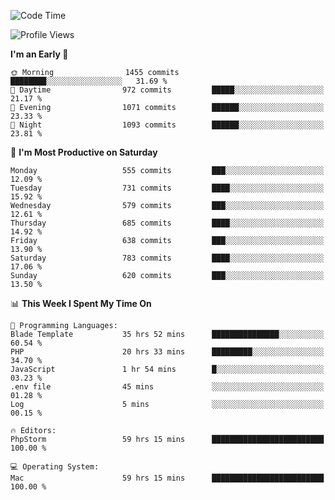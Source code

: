 <!--START_SECTION:waka-->
![Code Time](http://img.shields.io/badge/Code%20Time-3%2C386%20hrs%2057%20mins-blue)

![Profile Views](http://img.shields.io/badge/Profile%20Views-1-blue)

**I'm an Early 🐤** 

```text
🌞 Morning                1455 commits        ████████░░░░░░░░░░░░░░░░░   31.69 % 
🌆 Daytime                972 commits         █████░░░░░░░░░░░░░░░░░░░░   21.17 % 
🌃 Evening                1071 commits        ██████░░░░░░░░░░░░░░░░░░░   23.33 % 
🌙 Night                  1093 commits        ██████░░░░░░░░░░░░░░░░░░░   23.81 % 
```
📅 **I'm Most Productive on Saturday** 

```text
Monday                   555 commits         ███░░░░░░░░░░░░░░░░░░░░░░   12.09 % 
Tuesday                  731 commits         ████░░░░░░░░░░░░░░░░░░░░░   15.92 % 
Wednesday                579 commits         ███░░░░░░░░░░░░░░░░░░░░░░   12.61 % 
Thursday                 685 commits         ████░░░░░░░░░░░░░░░░░░░░░   14.92 % 
Friday                   638 commits         ███░░░░░░░░░░░░░░░░░░░░░░   13.90 % 
Saturday                 783 commits         ████░░░░░░░░░░░░░░░░░░░░░   17.06 % 
Sunday                   620 commits         ███░░░░░░░░░░░░░░░░░░░░░░   13.50 % 
```


📊 **This Week I Spent My Time On** 

```text
💬 Programming Languages: 
Blade Template           35 hrs 52 mins      ███████████████░░░░░░░░░░   60.54 % 
PHP                      20 hrs 33 mins      █████████░░░░░░░░░░░░░░░░   34.70 % 
JavaScript               1 hr 54 mins        █░░░░░░░░░░░░░░░░░░░░░░░░   03.23 % 
.env file                45 mins             ░░░░░░░░░░░░░░░░░░░░░░░░░   01.28 % 
Log                      5 mins              ░░░░░░░░░░░░░░░░░░░░░░░░░   00.15 % 

🔥 Editors: 
PhpStorm                 59 hrs 15 mins      █████████████████████████   100.00 % 

💻 Operating System: 
Mac                      59 hrs 15 mins      █████████████████████████   100.00 % 
```


<!--END_SECTION:waka-->
